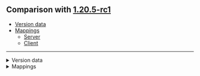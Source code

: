 ## Comparison with [1.20.5-rc1](https://github.com/PixiGeko/Minecraft-generated-data/tree/1.20.5-rc1)

- [Version data](#version-data)
- [Mappings](#mappings)
  - [Server](#server)
  - [Client](#client)

<hr/>
<details><summary>Version data</summary>
<table><tr><th></th><th align="left">1.20.5-rc1</th><th>1.20.5-rc2</th></tr><tr><td>World version</td><td><code>3834</code></td><td><code>3835</code></td></tr><tr><td>Protocol version</td><td><code>1073742013</code></td><td><code>1073742014</code></td></tr></table>
</details>
<details><summary>Mappings</summary>
<h2>Server</h2>

<details>
<summary>
Changes
</summary>

```
XXX.minecraft.util.EncoderCache$2 +1M
```

</details>







































































































































































































































































































































































































































































































































































































































































































































































































































































































































































































































































































<details>
<summary>
net.minecraft.util.EncoderCache$2
</summary>

```diff
- Object lambda$encode$0(Object)
```

</details>




























































































































































































































































































































































































































































































































































































































































































































































































































































































































































































































































































































































































































































































































































































































































































































































































































































































































































































































































































































































































































































<h2>Client</h2>

<details>
<summary>
Changes
</summary>

```
XXX.entity.npc.VillagerTrades$EnchantBookForEmeralds +2M
```

</details>























































































































































































































































































































































































































































































































































































































































































































































































































































































































































































































































































































































































































































































































































































































































































































































































































































































































































































































































































































































































































































































































































































































































































































































































































































































































































































































































































































































































































































































































































































<details>
<summary>
net.minecraft.world.entity.npc.VillagerTrades$EnchantBookForEmeralds
</summary>

```diff
- boolean lambda$getEnchantment$1(FeatureFlagSet,Enchantment)
- Enchantment getEnchantment(RandomSource,FeatureFlagSet)
```

</details>
</details>